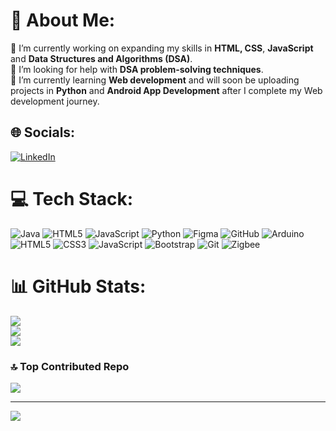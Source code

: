 # 💫 About Me:
🔭 I’m currently working on expanding my skills in **HTML, CSS**, **JavaScript** and **Data Structures and Algorithms (DSA)**.  <br>🤝 I’m looking for help with **DSA problem-solving techniques**.  <br>🌱 I’m currently learning **Web development** and  will soon be uploading projects in **Python** and **Android App Development** after I complete my Web development journey.


## 🌐 Socials:
[![LinkedIn](https://img.shields.io/badge/LinkedIn-%230077B5.svg?logo=linkedin&logoColor=white)](https://linkedin.com/in/https://www.linkedin.com/in/pankajdebnath254/) 

# 💻 Tech Stack:
![Java](https://img.shields.io/badge/java-%23ED8B00.svg?style=for-the-badge&logo=openjdk&logoColor=white) ![HTML5](https://img.shields.io/badge/html5-%23E34F26.svg?style=for-the-badge&logo=html5&logoColor=white) ![JavaScript](https://img.shields.io/badge/javascript-%23323330.svg?style=for-the-badge&logo=javascript&logoColor=%23F7DF1E) ![Python](https://img.shields.io/badge/python-3670A0?style=for-the-badge&logo=python&logoColor=ffdd54) ![Figma](https://img.shields.io/badge/figma-%23F24E1E.svg?style=for-the-badge&logo=figma&logoColor=white) ![GitHub](https://img.shields.io/badge/github-%23121011.svg?style=for-the-badge&logo=github&logoColor=white) ![Arduino](https://img.shields.io/badge/-Arduino-00979D?style=for-the-badge&logo=Arduino&logoColor=white) ![HTML5](https://img.shields.io/badge/html5-%23E34F26.svg?style=for-the-badge&logo=html5&logoColor=white) ![CSS3](https://img.shields.io/badge/css3-%231572B6.svg?style=for-the-badge&logo=css3&logoColor=white) ![JavaScript](https://img.shields.io/badge/javascript-%23323330.svg?style=for-the-badge&logo=javascript&logoColor=%23F7DF1E) ![Bootstrap](https://img.shields.io/badge/bootstrap-%238511FA.svg?style=for-the-badge&logo=bootstrap&logoColor=white) ![Git](https://img.shields.io/badge/git-%23F05033.svg?style=for-the-badge&logo=git&logoColor=white) ![Zigbee](https://img.shields.io/badge/zigbee-%23EB0443.svg?style=for-the-badge&logo=zigbee&logoColor=white)
# 📊 GitHub Stats:
![](https://github-readme-stats.vercel.app/api?username=Pankaj254&theme=default&hide_border=false&include_all_commits=false&count_private=true)<br/>
![](https://github-readme-streak-stats.herokuapp.com/?user=Pankaj254&theme=default&hide_border=false)<br/>
![](https://github-readme-stats.vercel.app/api/top-langs/?username=Pankaj254&theme=default&hide_border=false&include_all_commits=false&count_private=true&layout=compact)

### 🔝 Top Contributed Repo
![](https://github-contributor-stats.vercel.app/api?username=Pankaj254&limit=5&theme=default&combine_all_yearly_contributions=true)

---
[![](https://visitcount.itsvg.in/api?id=Pankaj254&icon=10&color=13)](https://visitcount.itsvg.in)

<!-- Proudly created with GPRM ( https://gprm.itsvg.in ) -->
